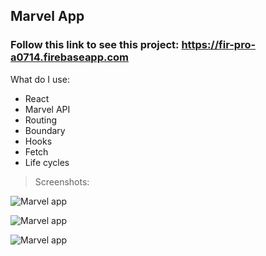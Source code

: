 ## Marvel App

### Follow this link to see this project: https://fir-pro-a0714.firebaseapp.com

What do I use:

- React
- Marvel API
- Routing
- Boundary
- Hooks
- Fetch
- Life cycles

> Screenshots:

![Marvel app](https://github.com/beastbs/screenshots-app/blob/main/screenshot/screenshot_1.png?raw=true)

![Marvel app](https://github.com/beastbs/screenshots-app/blob/main/screenshot/screenshot_2.png?raw=true)

![Marvel app](https://github.com/beastbs/screenshots-app/blob/main/screenshot/screenshot_3.png?raw=true)
